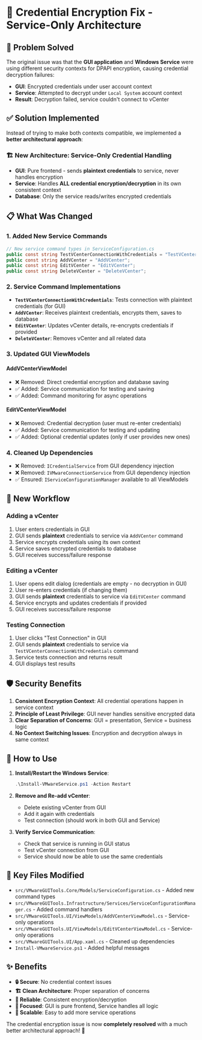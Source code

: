 # 🔧 Credential Encryption Fix - Service-Only Architecture

## 🎯 **Problem Solved**

The original issue was that the **GUI application** and **Windows Service** were using different security contexts for DPAPI encryption, causing credential decryption failures:

- **GUI**: Encrypted credentials under user account context
- **Service**: Attempted to decrypt under `Local System` account context  
- **Result**: Decryption failed, service couldn't connect to vCenter

## ✅ **Solution Implemented**

Instead of trying to make both contexts compatible, we implemented a **better architectural approach**:

### **🏗️ New Architecture: Service-Only Credential Handling**

- **GUI**: Pure frontend - sends **plaintext credentials** to service, never handles encryption
- **Service**: Handles **ALL credential encryption/decryption** in its own consistent context
- **Database**: Only the service reads/writes encrypted credentials

## 📋 **What Was Changed**

### **1. Added New Service Commands**
```csharp
// New service command types in ServiceConfiguration.cs
public const string TestVCenterConnectionWithCredentials = "TestVCenterConnectionWithCredentials";
public const string AddVCenter = "AddVCenter";
public const string EditVCenter = "EditVCenter";
public const string DeleteVCenter = "DeleteVCenter";
```

### **2. Service Command Implementations**
- **`TestVCenterConnectionWithCredentials`**: Tests connection with plaintext credentials (for GUI)
- **`AddVCenter`**: Receives plaintext credentials, encrypts them, saves to database
- **`EditVCenter`**: Updates vCenter details, re-encrypts credentials if provided
- **`DeleteVCenter`**: Removes vCenter and all related data

### **3. Updated GUI ViewModels**

#### **AddVCenterViewModel**
- ❌ Removed: Direct credential encryption and database saving
- ✅ Added: Service communication for testing and saving
- ✅ Added: Command monitoring for async operations

#### **EditVCenterViewModel**  
- ❌ Removed: Credential decryption (user must re-enter credentials)
- ✅ Added: Service communication for testing and updating
- ✅ Added: Optional credential updates (only if user provides new ones)

### **4. Cleaned Up Dependencies**
- ❌ Removed: `ICredentialService` from GUI dependency injection
- ❌ Removed: `IVMwareConnectionService` from GUI dependency injection
- ✅ Ensured: `IServiceConfigurationManager` available to all ViewModels

## 🔄 **New Workflow**

### **Adding a vCenter**
1. User enters credentials in GUI
2. GUI sends **plaintext** credentials to service via `AddVCenter` command
3. Service encrypts credentials using its own context
4. Service saves encrypted credentials to database
5. GUI receives success/failure response

### **Editing a vCenter**
1. User opens edit dialog (credentials are empty - no decryption in GUI)
2. User re-enters credentials (if changing them)
3. GUI sends **plaintext** credentials to service via `EditVCenter` command
4. Service encrypts and updates credentials if provided
5. GUI receives success/failure response

### **Testing Connection**
1. User clicks "Test Connection" in GUI
2. GUI sends **plaintext** credentials to service via `TestVCenterConnectionWithCredentials` command
3. Service tests connection and returns result
4. GUI displays test results

## 🛡️ **Security Benefits**

1. **Consistent Encryption Context**: All credential operations happen in service context
2. **Principle of Least Privilege**: GUI never handles sensitive encrypted data
3. **Clear Separation of Concerns**: GUI = presentation, Service = business logic
4. **No Context Switching Issues**: Encryption and decryption always in same context

## 🚀 **How to Use**

1. **Install/Restart the Windows Service**:
   ```powershell
   .\Install-VMwareService.ps1 -Action Restart
   ```

2. **Remove and Re-add vCenter**:
   - Delete existing vCenter from GUI
   - Add it again with credentials
   - Test connection (should work in both GUI and Service)

3. **Verify Service Communication**:
   - Check that service is running in GUI status
   - Test vCenter connection from GUI
   - Service should now be able to use the same credentials

## 📝 **Key Files Modified**

- `src/VMwareGUITools.Core/Models/ServiceConfiguration.cs` - Added new command types
- `src/VMwareGUITools.Infrastructure/Services/ServiceConfigurationManager.cs` - Added command handlers
- `src/VMwareGUITools.UI/ViewModels/AddVCenterViewModel.cs` - Service-only operations
- `src/VMwareGUITools.UI/ViewModels/EditVCenterViewModel.cs` - Service-only operations  
- `src/VMwareGUITools.UI/App.xaml.cs` - Cleaned up dependencies
- `Install-VMwareService.ps1` - Added helpful messages

## ✨ **Benefits**

- **🔒 Secure**: No credential context issues
- **🏗️ Clean Architecture**: Proper separation of concerns
- **🚀 Reliable**: Consistent encryption/decryption
- **🎯 Focused**: GUI is pure frontend, Service handles all logic
- **📱 Scalable**: Easy to add more service operations

The credential encryption issue is now **completely resolved** with a much better architectural approach! 🎉 
